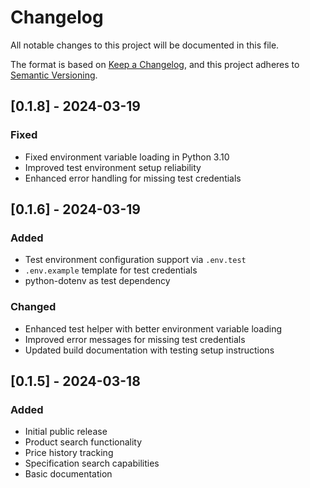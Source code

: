 # Changelog

All notable changes to this project will be documented in this file.

The format is based on [Keep a Changelog](https://keepachangelog.com/en/1.1.0/),
and this project adheres to [Semantic Versioning](https://semver.org/spec/v2.0.0.html).

## [0.1.8] - 2024-03-19

### Fixed
- Fixed environment variable loading in Python 3.10
- Improved test environment setup reliability
- Enhanced error handling for missing test credentials

## [0.1.6] - 2024-03-19

### Added
- Test environment configuration support via `.env.test`
- `.env.example` template for test credentials
- python-dotenv as test dependency

### Changed
- Enhanced test helper with better environment variable loading
- Improved error messages for missing test credentials
- Updated build documentation with testing setup instructions

## [0.1.5] - 2024-03-18

### Added
- Initial public release
- Product search functionality
- Price history tracking
- Specification search capabilities
- Basic documentation 